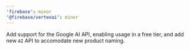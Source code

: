 ```yaml
---
'firebase': minor
'@firebase/vertexai': minor
---
```


Add support for the Google AI API, enabling usage in a free tier, and add new `AI` API to accomodate new product naming.
